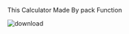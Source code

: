 This Calculator Made By pack Function

![download](https://user-images.githubusercontent.com/73696489/151791376-6ab6161b-9fe1-40e8-944d-7e5cfb289d69.jpg)
